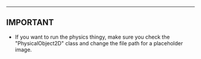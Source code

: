 -------------------------------------------------------
IMPORTANT
-------------------------------------------------------

- If you want to run the physics thingy, make sure you check the "PhysicalObject2D" class and change the file path for a placeholder image.
